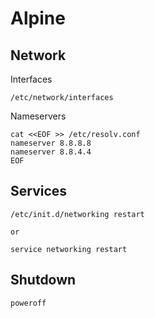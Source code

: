 # Alpine

## Network
Interfaces
```
/etc/network/interfaces
```

Nameservers
```
cat <<EOF >> /etc/resolv.conf
nameserver 8.8.8.8
nameserver 8.8.4.4
EOF
```

## Services
```
/etc/init.d/networking restart

or

service networking restart
```

## Shutdown
```
poweroff
```
